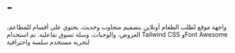 # -
واجهة موقع لطلب الطعام أونلاين بتصميم متجاوب وحديث. يحتوي على أقسام للمطاعم، العروض، والوجبات، وسلة تسوق تفاعلية. تم استخدام Tailwind CSS وFont Awesome لتجربة مستخدم سلسة واحترافية
